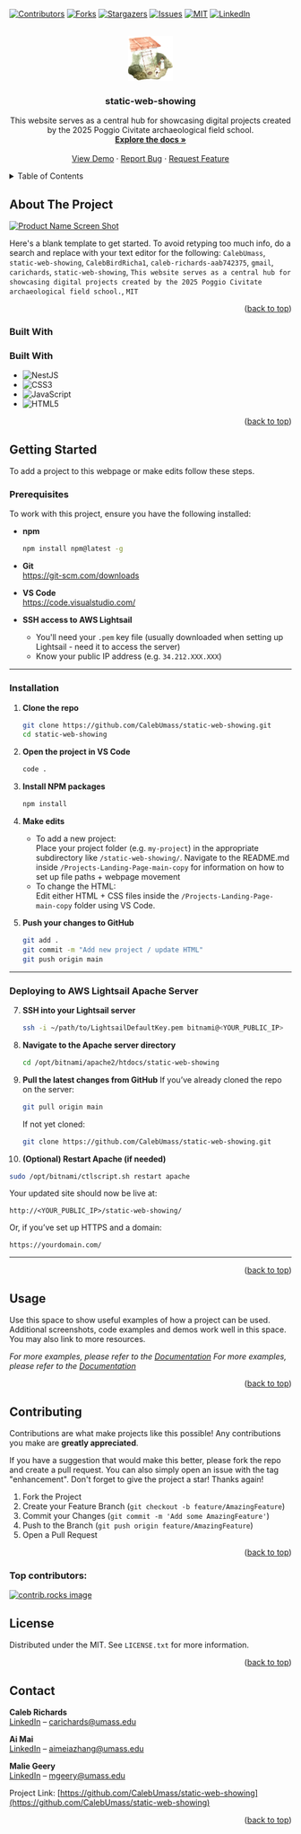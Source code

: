 <!-- Improved compatibility of back to top link: See: https://github.com/othneildrew/Best-README-Template/pull/73 -->
<a id="readme-top"></a>
<!--
*** Thanks for checking out the Best-README-Template. If you have a suggestion
*** that would make this better, please fork the repo and create a pull request
*** or simply open an issue with the tag "enhancement".
*** Don't forget to give the project a star!
*** Thanks again! Now go create something AMAZING! :D
-->



<!-- PROJECT SHIELDS -->
<!--
*** I'm using markdown "reference style" links for readability.
*** Reference links are enclosed in brackets [ ] instead of parentheses ( ).
*** See the bottom of this document for the declaration of the reference variables
*** for contributors-url, forks-url, etc. This is an optional, concise syntax you may use.
*** https://www.markdownguide.org/basic-syntax/#reference-style-links
-->
[![Contributors][contributors-shield]][contributors-url]
[![Forks][forks-shield]][forks-url]
[![Stargazers][stars-shield]][stars-url]
[![Issues][issues-shield]][issues-url]
[![MIT][license-shield]][license-url]
[![LinkedIn][linkedin-shield]][linkedin-url]



<!-- PROJECT LOGO -->
<br />
<div align="center">
  <a href="https://github.com/CalebUmass/static-web-showing">
    <img src="images/logo.png" alt="Logo" width="80" height="80">
  </a>

<h3 align="center">static-web-showing</h3>

  <p align="center">
    This website serves as a central hub for showcasing digital projects created by the 2025 Poggio Civitate archaeological field school.
    <br />
    <a href="https://github.com/CalebUmass/static-web-showing"><strong>Explore the docs »</strong></a>
    <br />
    <br />
    <a href="https://github.com/CalebUmass/static-web-showing">View Demo</a>
    &middot;
    <a href="https://github.com/CalebUmass/static-web-showing/issues/new?labels=bug&template=bug-report---.md">Report Bug</a>
    &middot;
    <a href="https://github.com/CalebUmass/static-web-showing/issues/new?labels=enhancement&template=feature-request---.md">Request Feature</a>
  </p>
</div>



<!-- TABLE OF CONTENTS -->
<details>
  <summary>Table of Contents</summary>
  <ol>
    <li>
      <a href="#about-the-project">About The Project</a>
      <ul>
        <li><a href="#built-with">Built With</a></li>
      </ul>
    </li>
    <li>
      <a href="#getting-started">Getting Started</a>
      <ul>
        <li><a href="#prerequisites">Prerequisites</a></li>
        <li><a href="#installation">Installation</a></li>
      </ul>
    </li>
    <li><a href="#usage">Usage</a></li>
    <li><a href="#contributing">Contributing</a></li>
    <li><a href="#license">License</a></li>
    <li><a href="#contact">Contact</a></li>
    <li><a href="#acknowledgments">Acknowledgments</a></li>
  </ol>
</details>



<!-- ABOUT THE PROJECT -->
## About The Project

[![Product Name Screen Shot][product-screenshot]](https://example.com)

Here's a blank template to get started. To avoid retyping too much info, do a search and replace with your text editor for the following: `CalebUmass`, `static-web-showing`, `CalebBirdRicha1`, `caleb-richards-aab742375`, `gmail`, `carichards`, `static-web-showing`, `This website serves as a central hub for showcasing digital projects created by the 2025 Poggio Civitate archaeological field school.`, `MIT`

<p align="right">(<a href="#readme-top">back to top</a>)</p>



### Built With

### Built With

* ![NestJS](https://img.shields.io/badge/NestJS-E0234E?style=for-the-badge&logo=nestjs&logoColor=white)
* ![CSS3](https://img.shields.io/badge/CSS3-1572B6?style=for-the-badge&logo=css3&logoColor=white)
* ![JavaScript](https://img.shields.io/badge/JavaScript-F7DF1E?style=for-the-badge&logo=javascript&logoColor=black)
* ![HTML5](https://img.shields.io/badge/HTML5-E34F26?style=for-the-badge&logo=html5&logoColor=white)

<p align="right">(<a href="#readme-top">back to top</a>)</p>



<!-- GETTING STARTED -->
## Getting Started

To add a project to this webpage or make edits follow these steps.

### Prerequisites

To work with this project, ensure you have the following installed:

* **npm**
  ```sh
  npm install npm@latest -g
  ```

* **Git**  
  https://git-scm.com/downloads

* **VS Code**  
  https://code.visualstudio.com/

* **SSH access to AWS Lightsail**
  - You'll need your `.pem` key file (usually downloaded when setting up Lightsail - need it to access the server)
  - Know your public IP address (e.g. `34.212.XXX.XXX`)

---

### Installation

1. **Clone the repo**
   ```sh
   git clone https://github.com/CalebUmass/static-web-showing.git
   cd static-web-showing
   ```

2. **Open the project in VS Code**
   ```sh
   code .
   ```

3. **Install NPM packages**
   ```sh
   npm install
   ```

4. **Make edits**
   - To add a new project:  
     Place your project folder (e.g. `my-project`) in the appropriate subdirectory like `/static-web-showing/`.
     Navigate to the README.md inside `/Projects-Landing-Page-main-copy` for information on how to set up file paths + webpage movement
   - To change the HTML:  
     Edit either HTML + CSS files inside the `/Projects-Landing-Page-main-copy` folder using VS Code.

5. **Push your changes to GitHub**
   ```sh
   git add .
   git commit -m "Add new project / update HTML"
   git push origin main
   ```

---

### Deploying to AWS Lightsail Apache Server

7. **SSH into your Lightsail server**
   ```sh
   ssh -i ~/path/to/LightsailDefaultKey.pem bitnami@<YOUR_PUBLIC_IP>
   ```

8. **Navigate to the Apache server directory**
   ```sh
   cd /opt/bitnami/apache2/htdocs/static-web-showing
   ```

9. **Pull the latest changes from GitHub**
   If you’ve already cloned the repo on the server:
   ```sh
   git pull origin main
   ```

   If not yet cloned:
   ```sh
   git clone https://github.com/CalebUmass/static-web-showing.git
   ```

10. **(Optional) Restart Apache (if needed)**
   ```sh
   sudo /opt/bitnami/ctlscript.sh restart apache
   ```

   Your updated site should now be live at:

```
http://<YOUR_PUBLIC_IP>/static-web-showing/
```

Or, if you’ve set up HTTPS and a domain:

```
https://yourdomain.com/
```

---

<p align="right">(<a href="#readme-top">back to top</a>)</p>



<!-- USAGE EXAMPLES -->
## Usage

Use this space to show useful examples of how a project can be used. Additional screenshots, code examples and demos work well in this space. You may also link to more resources.

_For more examples, please refer to the [Documentation](https://github.com/CalebUmass/prototype1)_
_For more examples, please refer to the [Documentation](https://github.com/maliegeery/Projects-Landing-Page)_

<p align="right">(<a href="#readme-top">back to top</a>)</p>



<!-- CONTRIBUTING -->
## Contributing

Contributions are what make projects like this possible! Any contributions you make are **greatly appreciated**.

If you have a suggestion that would make this better, please fork the repo and create a pull request. You can also simply open an issue with the tag "enhancement".
Don't forget to give the project a star! Thanks again!

1. Fork the Project
2. Create your Feature Branch (`git checkout -b feature/AmazingFeature`)
3. Commit your Changes (`git commit -m 'Add some AmazingFeature'`)
4. Push to the Branch (`git push origin feature/AmazingFeature`)
5. Open a Pull Request

<p align="right">(<a href="#readme-top">back to top</a>)</p>

### Top contributors:

<a href="https://github.com/CalebUmass/static-web-showing/graphs/contributors">
  <img src="https://contrib.rocks/image?repo=CalebUmass/static-web-showing" alt="contrib.rocks image" />
</a>



<!-- LICENSE -->
## License

Distributed under the MIT. See `LICENSE.txt` for more information.

<p align="right">(<a href="#readme-top">back to top</a>)</p>



<!-- CONTACT -->
## Contact

**Caleb Richards**  
[LinkedIn](https://www.linkedin.com/in/caleb-richards-aab742375) – carichards@umass.edu

**Ai Mai**  
[LinkedIn](https://www.linkedin.com/in/ai-mei-zhang-227429244) – aimeiazhang@umass.edu

**Malie Geery**  
[LinkedIn](https://www.linkedin.com/in/malie-geery-3b8202311) – mgeery@umass.edu

Project Link: [https://github.com/CalebUmass/static-web-showing](https://github.com/CalebUmass/static-web-showing)

<p align="right">(<a href="#readme-top">back to top</a>)</p>


<!-- MARKDOWN LINKS & IMAGES -->
<!-- https://www.markdownguide.org/basic-syntax/#reference-style-links -->
[contributors-shield]: https://img.shields.io/github/contributors/CalebUmass/static-web-showing.svg?style=for-the-badge
[contributors-url]: https://github.com/CalebUmass/static-web-showing/graphs/contributors
[forks-shield]: https://img.shields.io/github/forks/CalebUmass/static-web-showing.svg?style=for-the-badge
[forks-url]: https://github.com/CalebUmass/static-web-showing/network/members
[stars-shield]: https://img.shields.io/github/stars/CalebUmass/static-web-showing.svg?style=for-the-badge
[stars-url]: https://github.com/CalebUmass/static-web-showing/stargazers
[issues-shield]: https://img.shields.io/github/issues/CalebUmass/static-web-showing.svg?style=for-the-badge
[issues-url]: https://github.com/CalebUmass/static-web-showing/issues
[license-shield]: https://img.shields.io/github/license/CalebUmass/static-web-showing.svg?style=for-the-badge
[license-url]: https://github.com/CalebUmass/static-web-showing/blob/master/LICENSE.txt
[linkedin-shield]: https://img.shields.io/badge/-LinkedIn-black.svg?style=for-the-badge&logo=linkedin&colorB=555
[linkedin-url]: https://linkedin.com/in/caleb-richards-aab742375
[product-screenshot]: images/screenshot.png
[Next.js]: https://img.shields.io/badge/next.js-000000?style=for-the-badge&logo=nextdotjs&logoColor=white
[Next-url]: https://nextjs.org/
[React.js]: https://img.shields.io/badge/React-20232A?style=for-the-badge&logo=react&logoColor=61DAFB
[React-url]: https://reactjs.org/
[Vue.js]: https://img.shields.io/badge/Vue.js-35495E?style=for-the-badge&logo=vuedotjs&logoColor=4FC08D
[Vue-url]: https://vuejs.org/
[Angular.io]: https://img.shields.io/badge/Angular-DD0031?style=for-the-badge&logo=angular&logoColor=white
[Angular-url]: https://angular.io/
[Svelte.dev]: https://img.shields.io/badge/Svelte-4A4A55?style=for-the-badge&logo=svelte&logoColor=FF3E00
[Svelte-url]: https://svelte.dev/
[Laravel.com]: https://img.shields.io/badge/Laravel-FF2D20?style=for-the-badge&logo=laravel&logoColor=white
[Laravel-url]: https://laravel.com
[Bootstrap.com]: https://img.shields.io/badge/Bootstrap-563D7C?style=for-the-badge&logo=bootstrap&logoColor=white
[Bootstrap-url]: https://getbootstrap.com
[JQuery.com]: https://img.shields.io/badge/jQuery-0769AD?style=for-the-badge&logo=jquery&logoColor=white
[JQuery-url]: https://jquery.com 
